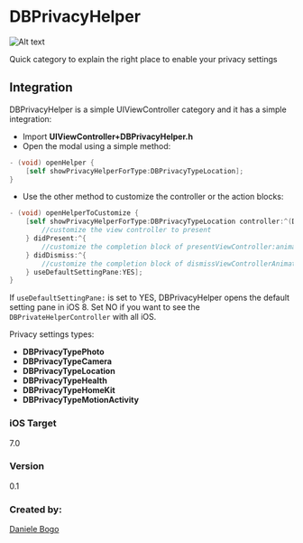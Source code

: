 DBPrivacyHelper
===============

![Alt text](http://bogodaniele.com/apps/development/dbprivacyhelper/github/privacy_rec.gif)

Quick category to explain the right place to enable your privacy settings

## Integration

DBPrivacyHelper is a simple UIViewController category and it has a simple integration:

- Import **UIViewController+DBPrivacyHelper.h**
- Open the modal using a simple method:

``` objective-c
- (void) openHelper {
    [self showPrivacyHelperForType:DBPrivacyTypeLocation];
}
```
- Use the other method to customize the controller or the action blocks:

``` objective-c
- (void) openHelperToCustomize {
    [self showPrivacyHelperForType:DBPrivacyTypeLocation controller:^(DBPrivateHelperController *vc) {
        //customize the view controller to present
    } didPresent:^{
        //customize the completion block of presentViewController:animated:completion:
    } didDismiss:^{
        //customize the completion block of dismissViewControllerAnimated:completion:
    } useDefaultSettingPane:YES];
}
```
If ```useDefaultSettingPane:``` is set to YES, DBPrivacyHelper opens the default setting pane in iOS 8. Set NO if you want to see the ```DBPrivateHelperController``` with all iOS.

Privacy settings types:
- **DBPrivacyTypePhoto**
- **DBPrivacyTypeCamera**
- **DBPrivacyTypeLocation**
- **DBPrivacyTypeHealth**
- **DBPrivacyTypeHomeKit**
- **DBPrivacyTypeMotionActivity**

### iOS Target

7.0

### Version

0.1

### Created by:

[Daniele Bogo](http://bogodaniele.com)
